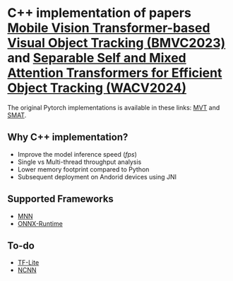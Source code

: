 # C++ implementation of papers [Mobile Vision Transformer-based Visual Object Tracking (BMVC2023)](https://papers.bmvc2023.org/0800.pdf) and [Separable Self and Mixed Attention Transformers for Efficient Object Tracking (WACV2024)](https://openaccess.thecvf.com/content/WACV2024/papers/Gopal_Separable_Self_and_Mixed_Attention_Transformers_for_Efficient_Object_Tracking_WACV_2024_paper.pdf)

The original Pytorch implementations is available in these links: [MVT](https://github.com/goutamyg/MVT) and [SMAT](https://github.com/goutamyg/SMAT).

## Why C++ implementation? 
* Improve the model inference speed (*fps*) 
* Single vs Multi-thread throughput analysis
* Lower memory footprint compared to Python
* Subsequent deployment on Andorid devices using JNI

## Supported Frameworks
* [MNN](https://github.com/alibaba/MNN)
* [ONNX-Runtime](https://github.com/microsoft/onnxruntime)

## To-do
* [TF-Lite](https://www.tensorflow.org/lite/guide)
* [NCNN](https://github.com/Tencent/ncnn)
